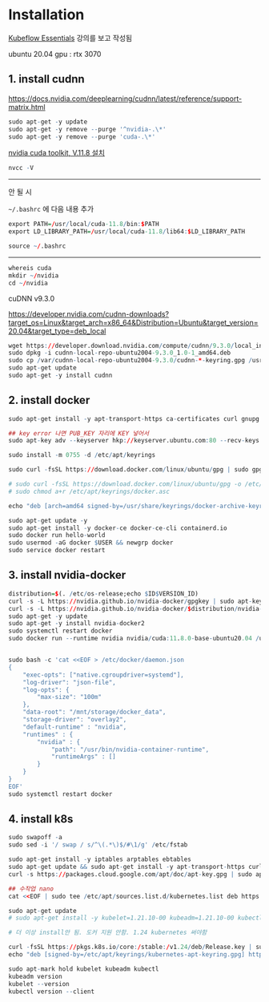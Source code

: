 # Installation

[Kubeflow Essentials](https://www.youtube.com/watch?v=qoqLtrdAXQg&t=177s) 강의를 보고 작성됨

ubuntu 20.04
gpu : rtx 3070

## 1. install cudnn

https://docs.nvidia.com/deeplearning/cudnn/latest/reference/support-matrix.html

```r
sudo apt-get -y update
sudo apt-get -y remove --purge '^nvidia-.\*'
sudo apt-get -y remove --purge 'cuda-.\*'
```

[nvidia cuda toolkit, V.11.8 설치](https://developer.nvidia.com/cuda-11-8-0-download-archive?target_os=Linux&target_arch=x86_64&Distribution=WSL-Ubuntu&target_version=2.0&target_type=deb_local)

```r
nvcc -V
```

---

안 될 시

`~/.bashrc` 에 다음 내용 추가

```r
export PATH=/usr/local/cuda-11.8/bin:$PATH
export LD_LIBRARY_PATH=/usr/local/cuda-11.8/lib64:$LD_LIBRARY_PATH
```

```r
source ~/.bashrc
```

---

```r
whereis cuda
mkdir ~/nvidia
cd ~/nvidia
```

cuDNN v9.3.0

https://developer.nvidia.com/cudnn-downloads?target_os=Linux&target_arch=x86_64&Distribution=Ubuntu&target_version=20.04&target_type=deb_local

```r
wget https://developer.download.nvidia.com/compute/cudnn/9.3.0/local_installers/cudnn-local-repo-ubuntu2004-9.3.0_1.0-1_amd64.deb
sudo dpkg -i cudnn-local-repo-ubuntu2004-9.3.0_1.0-1_amd64.deb
sudo cp /var/cudnn-local-repo-ubuntu2004-9.3.0/cudnn-*-keyring.gpg /usr/share/keyrings/
sudo apt-get update
sudo apt-get -y install cudnn
```

## 2. install docker

```r
sudo apt-get install -y apt-transport-https ca-certificates curl gnupg lsb-release

## key error 나면 PUB_KEY 자리에 KEY 넣어서
sudo apt-key adv --keyserver hkp://keyserver.ubuntu.com:80 --recv-keys <PUB_KEY>

sudo install -m 0755 -d /etc/apt/keyrings

sudo curl -fsSL https://download.docker.com/linux/ubuntu/gpg | sudo gpg --dearmor -o /usr/share/keyrings/docker-archive-keyring.gpg

# sudo curl -fsSL https://download.docker.com/linux/ubuntu/gpg -o /etc/apt/keyrings/docker.asc
# sudo chmod a+r /etc/apt/keyrings/docker.asc

echo "deb [arch=amd64 signed-by=/usr/share/keyrings/docker-archive-keyring.gpg] https://download.docker.com/linux/ubuntu $(lsb_release -cs) stable" | sudo tee /etc/apt/sources.list.d/docker.list > /dev/null

sudo apt-get update -y
sudo apt-get install -y docker-ce docker-ce-cli containerd.io
sudo docker run hello-world
sudo usermod -aG docker $USER && newgrp docker
sudo service docker restart
```

## 3. install nvidia-docker

```r
distribution=$(. /etc/os-release;echo $ID$VERSION_ID)
curl -s -L https://nvidia.github.io/nvidia-docker/gpgkey | sudo apt-key add -
curl -s -L https://nvidia.github.io/nvidia-docker/$distribution/nvidia-docker.list | sudo tee /etc/apt/sources.list.d/nvidia-docker.list
sudo apt-get -y update
sudo apt-get -y install nvidia-docker2
sudo systemctl restart docker
sudo docker run --runtime nvidia nvidia/cuda:11.8.0-base-ubuntu20.04 /usr/bin/nvidia-smi


sudo bash -c 'cat <<EOF > /etc/docker/daemon.json
{
    "exec-opts": ["native.cgroupdriver=systemd"],
    "log-driver": "json-file",
    "log-opts": {
        "max-size": "100m"
    },
    "data-root": "/mnt/storage/docker_data",
    "storage-driver": "overlay2",
    "default-runtime" : "nvidia",
    "runtimes" : {
        "nvidia" : {
            "path": "/usr/bin/nvidia-container-runtime",
            "runtimeArgs" : []
        }
    }
}
EOF'
sudo systemctl restart docker
```

## 4. install k8s

```r
sudo swapoff -a
sudo sed -i '/ swap / s/^\(.*\)$/#\1/g' /etc/fstab

sudo apt-get install -y iptables arptables ebtables
sudo apt-get update && sudo apt-get install -y apt-transport-https curl
curl -s https://packages.cloud.google.com/apt/doc/apt-key.gpg | sudo apt-key add -

## 수작업 nano
cat <<EOF | sudo tee /etc/apt/sources.list.d/kubernetes.list deb https://apt.kubernetes.io/ kubernetes-xenial main EOF

sudo apt-get update
# sudo apt-get install -y kubelet=1.21.10-00 kubeadm=1.21.10-00 kubectl=1.21.10-00 --allow-downgrades --allow-change-held-packages

# 더 이상 install안 됨. 도커 지원 안함. 1.24 kubernetes 써야함

curl -fsSL https://pkgs.k8s.io/core:/stable:/v1.24/deb/Release.key | sudo gpg --dearmor -o /etc/apt/keyrings/kubernetes-apt-keyring.gpg
echo "deb [signed-by=/etc/apt/keyrings/kubernetes-apt-keyring.gpg] https://pkgs.k8s.io/core:/stable:/v1.24/deb/ /" | sudo tee /etc/apt/sources.list.d/kubernetes.list

sudo apt-mark hold kubelet kubeadm kubectl
kubeadm version
kubelet --version
kubectl version --client
```
